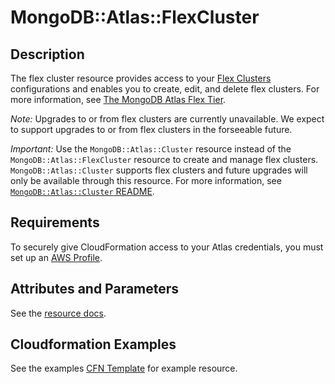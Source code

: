 # MongoDB::Atlas::FlexCluster

## Description

The flex cluster resource provides access to your [Flex Clusters](https://www.mongodb.com/docs/api/doc/atlas-admin-api-v2/group/endpoint-flex-clusters) configurations and enables you to create, edit, and delete flex clusters. For more information, see [The MongoDB Atlas Flex Tier](https://www.mongodb.com/company/blog/product-release-announcements/dynamic-workloads-predictable-costs-mongodb-atlas-flex-tier).

*Note:* Upgrades to or from flex clusters are currently unavailable. We expect to support upgrades to or from flex clusters in the forseeable future.

*Important:* Use the `MongoDB::Atlas::Cluster` resource instead of the `MongoDB::Atlas::FlexCluster` resource to create and manage flex clusters. `MongoDB::Atlas::Cluster` supports flex clusters and future upgrades will only be available through this resource. For more information, see [`MongoDB::Atlas::Cluster` README](../cluster/README.md).

## Requirements

To securely give CloudFormation access to your Atlas credentials, you must
set up an [AWS Profile](/README.md#mongodb-atlas-api-keys-credential-management).

## Attributes and Parameters

See the [resource docs](docs/README.md).

## Cloudformation Examples

See the examples [CFN Template](/examples/flex-cluster/README.md) for example resource.
